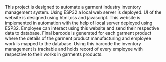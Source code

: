 This project is designed to automate a garment industry inventory management system.
Using ESP32 a local web server is deployed.
UI of the website is designed using html,css and javascript.
This website is implemented in automation with the help of local server deployed using ESP32.
Employee can interact using this website and send their respective data to database.
Final barcode is generated for each garment product where the details of the garment product manufacturing and employee work is mapped to the database.
Using this barcode the inventory management is trackable and holds record of every employee with respective to their works in garments products. 
